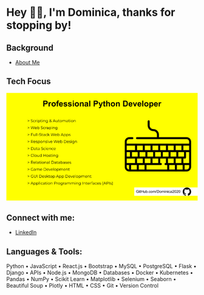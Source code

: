 # Hey 👋🏽, I'm Dominica, thanks for stopping by!
## Background
- [About Me](https://cometolifeapps.io/about.html)

## Tech Focus
![tech focus](skills_focus.png)

## Connect with me:
- [LinkedIn](https://www.linkedin.com/in/dominicap)

## Languages & Tools:
Python • JavaScript • React.js • Bootstrap • MySQL • PostgreSQL • Flask • Django • APIs • Node.js • MongoDB • Databases • Docker • Kubernetes • Pandas • NumPy • Scikit Learn • Matplotlib • Selenium • Seaborn • Beautiful Soup • Plotly • HTML • CSS • Git • Version Control
